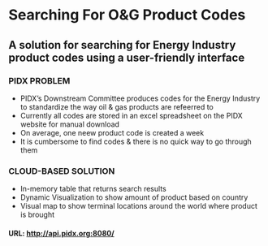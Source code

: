 # Searching For O&G Product Codes

## A solution for searching for Energy Industry product codes using a user-friendly interface

### PIDX PROBLEM
* PIDX’s Downstream Committee produces codes for the Energy Industry to standardize the way oil & gas products are refeerred to
* Currently all codes are stored in an excel spreadsheet on the PIDX website for manual download
* On average, one neew product code is created a week
* It is cumbersome to find codes & there is no quick way to go through them

### CLOUD-BASED SOLUTION
* In-memory table that returns search results 
* Dynamic Visualization to show amount of product based on country
* Visual map to show terminal locations around the world where product is brought

#### URL: http://api.pidx.org:8080/
